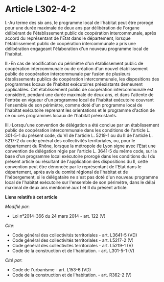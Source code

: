 # Article L302-4-2

I.-Au terme des six ans, le programme local de l'habitat peut être prorogé pour une durée maximale de deux ans par
délibération de l'organe délibérant de l'établissement public de coopération intercommunale, après accord du représentant de
l'Etat dans le département, lorsque l'établissement public de coopération intercommunale a pris une délibération engageant
l'élaboration d'un nouveau programme local de l'habitat. 

II.-En cas de modification du périmètre d'un établissement public de coopération intercommunale ou de création d'un nouvel
établissement public de coopération intercommunale par fusion de plusieurs établissements publics de coopération
intercommunale, les dispositions des programmes locaux de l'habitat exécutoires préexistants demeurent applicables. Cet
établissement public de coopération intercommunale est considéré, pendant une durée maximale de deux ans, et dans l'attente
de l'entrée en vigueur d'un programme local de l'habitat exécutoire couvrant l'ensemble de son périmètre, comme doté d'un
programme local de l'habitat exécutoire reprenant les orientations et le programme d'action de ce ou ces programmes locaux de
l'habitat préexistants. 

III.-Lorsqu'une convention de délégation a été conclue par un établissement public de coopération intercommunale dans les
conditions de l'article L. 301-5-1 du présent code, du VI de l'article L. 5219-1 ou du II de l'article L. 5217-2 du code
général des collectivités territoriales, ou, pour le département du Rhône, lorsque la métropole de Lyon signe avec l'Etat une
convention de délégation régie par l'article L. 3641-5 du même code, sur la base d'un programme local exécutoire prorogé dans
les conditions du I du présent article ou résultant de l'application des dispositions du II, cette convention peut être
dénoncée par le représentant de l'Etat dans le département, après avis du comité régional de l'habitat et de l'hébergement,
si le délégataire ne s'est pas doté d'un nouveau programme local de l'habitat exécutoire sur l'ensemble de son périmètre,
dans le délai maximal de deux ans mentionné aux I et II du présent article.

**Liens relatifs à cet article**

_Modifié par_:

  - Loi n°2014-366 du 24 mars 2014 - art. 122 (V)

_Cite_:

  - Code général des collectivités territoriales - art. L3641-5 (VD)
  - Code général des collectivités territoriales - art. L5217-2 (V)
  - Code général des collectivités territoriales - art. L5219-1 (V)
  - Code de la construction et de l'habitation. - art. L301-5-1 (V)

_Cité par_:

  - Code de l'urbanisme - art. L153-6 (VD)
  - Code de la construction et de l'habitation. - art. R362-2 (V)
